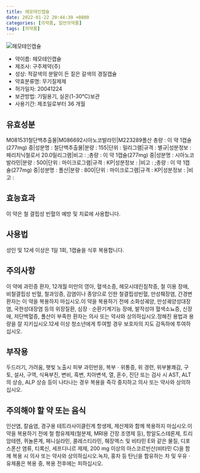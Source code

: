 ```yaml
---
title: 헤모테인캡슐
date: 2022-01-22 20:44:39 +0800
categories: [의약품, 일반의약품]
tags: [의약품]
---
```

![헤모테인캡슐](https://nedrug.mfds.go.kr/pbp/cmn/itemImageDownload/1NOwp2F6CB4)

- 약이름: 헤모테인캡슐
- 제조사: 구주제약(주)
- 성상: 적갈색의 분말이 든 짙은 갈색의 경질캡슐
- 약효분류명: 무기질제제
- 허가일자: 20041224
- 보관방법: 기밀용기, 실온(1-30℃)보관
- 사용기간: 제조일로부터 36 개월
## 유효성분
M081531철단백추출물|M086692시아노코발라민|M223289폴산
총량 : 이 약 1캡슐(277mg) 중|성분명 : 철단백추출물|분량 : 155|단위 : 밀리그램|규격 : 별규|성분정보 : 페리치닉철로서 20.0밀리그램|비고 : ;총량 : 이 약 1캡슐(277mg) 중|성분명 : 시아노코발라민|분량 : 500|단위 : 마이크로그램|규격 : KP|성분정보 : |비고 : ;총량 : 이 약 1캡슐(277mg) 중|성분명 : 폴산|분량 : 800|단위 : 마이크로그램|규격 : KP|성분정보 : |비고 :
## 효능효과
이 약은 철 결핍성 빈혈의 예방 및 치료에 사용합니다.
## 사용법
성인 및 12세 이상은 1일 1회, 1캡슐을 식후 복용합니다.
## 주의사항
이 약에 과민증 환자, 12개월 미만의 영아, 혈색소증, 헤모시데린침착증, 철 이용 장애, 비철결핍성 빈혈, 철과잉증, 감염이나 종양으로 인한 철결핍성빈혈, 만성췌장염, 간경변 환자는 이 약을 복용하지 마십시오.이 약을 복용하기 전에 소화성궤양, 만성궤양성대장염, 국한성대장염 등의 위장질환, 심장ㆍ순환기계기능 장애, 발작성야 혈색소뇨증, 신장애, 저단백혈증, 폴산이 부족한 환자는 의사 또는 약사와 상의하십시오.정해진 용법과 용량을 잘 지키십시오.12세 이상 청소년에게 투여할 경우 보호자의 지도 감독하에 투여하십시오.
## 부작용
두드러기, 가려움, 햇빛 노출시 피부 과민반응, 복부ㆍ위통증, 위 경련, 위부불쾌감, 구토, 설사, 구역, 식욕부진, 변비, 흑변, 치아변색, 열, 혼수, 진단 또는 검사 시 AST, ALT의 상승, ALP 상승 등이 나타나는 경우 복용을 즉각 중지하고 의사 또는 약사와 상의하십시오.
## 주의해야 할 약 또는 음식
인산염, 칼슘염, 경구용 테트라사이클린계 항생제, 제산제와 함께 복용하지 마십시오.이 약을 복용하기 전에 철 함유제제(철분제, MRI용 간장 조영제 등), 항알도스테론제, 트리암테렌, 퀴놀론계, 페니실라민, 콜레스티라민, 췌장엑스 및 비타민 E와 같은 물질, 디포스폰산 염류, 티록신, 세프디니르 제제, 200 mg 이상의 아스코르빈산(비타민 C)을 함께 복용 시 의사 또는 약사와 상의하십시오.녹차, 홍차 등 탄닌을 함유하는 차 및 우유ㆍ유제품은 복용 중, 복용 전후에는 피하십시오.
